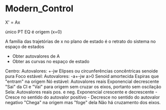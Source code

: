 # Modern_Control
X' = Ax

único PT EQ  é origem (x=0)

A família das trajetórias de x no plano de estado é o retrato do sistema no espaço de estados 

- Obter autovalores de A
- Obter as curvas no espaço de estado

Centro: 
    Autovalores: +-jw
    Elipses ou circunferências concêntricas senoide pura
Foco estável:
    Autovalores: -a+-jw  a>0
    Senoid amortecida
    Espiras que "entram" na origem
Nó estável:
    Autovalores reais 
    Exponencial decrescente
    "Sai" da CI e "Vai" para origem sem cruzar os eixos, portanto sem oscilação
Sela:
    Autovalores reais pos. e neg.
    Exponencial crescente e decrescente
    - Cresce no sentido do autovalor positivo
    - Decresce no sentido do autovalor negativo
    "Chega" na origem mas "foge" dela
    Não há cruzamento dos eixos.
